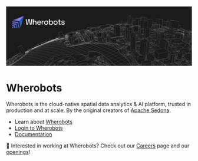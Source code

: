 ![Wherobots](https://github.com/wherobots/.github/blob/main/images/header.png)

# Wherobots

Wherobots is the cloud-native spatial data analytics & AI platform,
trusted in production and at scale. By the original creators of [Apache
Sedona](https://sedona.apache.org).

* Learn about [Wherobots](https://www.wherobots.com)
* [Login to Wherobots](https://www.wherobots.services)
* [Documentation](https://docs.wherobots.services)

👷 Interested in working at Wherobots? Check out our
[Careers](https://www.wherobots.com/careers) page and our
[openings](https://jobs.ashbyhq.com/wherobots)!
